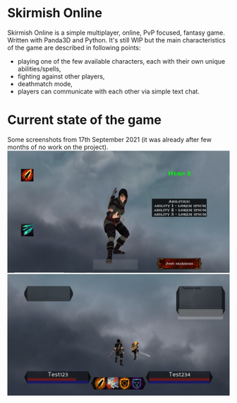 # Skirmish Online
Skirmish Online is a simple multiplayer, online, PvP focused, fantasy game. Written with Panda3D and Python. It's still WIP but the main characteristics of the game are described in following points:
* playing one of the few available characters, each with their own unique abilities/spells,
* fighting against other players,
* deathmatch mode,
* players can communicate with each other via simple text chat.

# Current state of the game
Some screenshots from 17th September 2021 (it was already after few months of no work on the project).
<img src="https://github.com/marekbobrowski/skirmish-online/blob/master/docs/ss1.png?raw=true">
<img src="https://github.com/marekbobrowski/skirmish-online/blob/master/docs/ss2.png?raw=true">




